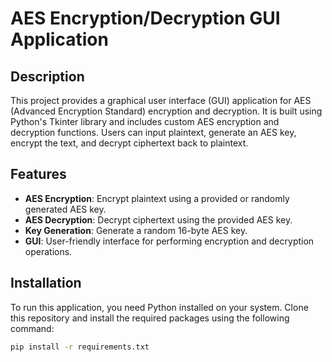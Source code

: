 # AES Encryption/Decryption GUI Application

## Description
This project provides a graphical user interface (GUI) application for AES (Advanced Encryption Standard) encryption and decryption. It is built using Python's Tkinter library and includes custom AES encryption and decryption functions. Users can input plaintext, generate an AES key, encrypt the text, and decrypt ciphertext back to plaintext.

## Features
- **AES Encryption**: Encrypt plaintext using a provided or randomly generated AES key.
- **AES Decryption**: Decrypt ciphertext using the provided AES key.
- **Key Generation**: Generate a random 16-byte AES key.
- **GUI**: User-friendly interface for performing encryption and decryption operations.

## Installation
To run this application, you need Python installed on your system. Clone this repository and install the required packages using the following command:

```bash
pip install -r requirements.txt
